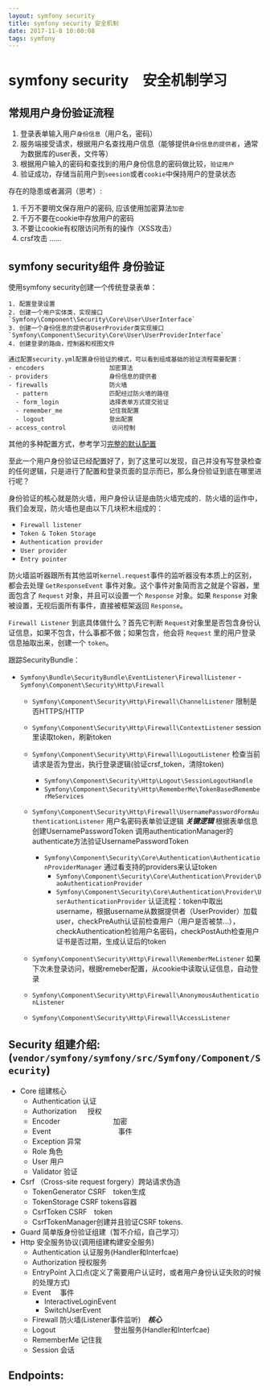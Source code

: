 ```yaml
---
layout: symfony security
title: symfony security 安全机制
date: 2017-11-8 10:00:08
tags: symfony
---
```


# symfony security　安全机制学习

## 常规用户身份验证流程
  1. 登录表单输入用户`身份信息`（用户名，密码）
  2. 服务端接受请求，根据用户名查找用户信息（能够提供`身份信息的提供者`，通常为数据库的user表，文件等）
  3. 根据用户输入的密码和查找到的用户身份信息的密码做比较，`验证用户`
  4. 验证成功，存储当前用户到`seesion`或者`cookie`中保持用户的登录状态
  
  存在的隐患或者漏洞（思考）:

  1. 千万不要明文保存用户的密码, 应该使用加密算法`加密`
  2. 千万不要在cookie中存放用户的密码
  3. 不要让cookie有权限访问所有的操作（XSS攻击）
  4. crsf攻击
  ......

## symfony security组件 身份验证

  使用symfony security创建一个传统登录表单：
  
    1. 配置登录设置
    2. 创建一个用户实体类，实现接口`Symfony\Component\Security\Core\User\UserInterface`
    3. 创建一个身份信息的提供者UserProvider类实现接口`Symfony\Component\Security\Core\User\UserProviderInterface`
    4. 创建登录的路由，控制器和视图文件

    通过配置security.yml配置身份验证的模式，可以看到组成基础的验证流程需要配置：
    - encoders                  加密算法
    - providers                 身份信息的提供者
    - firewalls                 防火墙
      - pattern                 匹配经过防火墙的路径
      - form_login              选择表单方式提交验证
      - remember_me             记住我配置
      - logout                  登出配置
    - access_control　           访问控制

  其他的多种配置方式，参考学习[完整的默认配置](http://symfonychina.com/doc/current/reference/configuration/security.html)

  至此一个用户身份验证已经配置好了，到了这里可以发现，自己并没有写登录检查的任何逻辑，只是进行了配置和登录页面的显示而已，那么身份验证到底在哪里进行呢？

  身份验证的核心就是防火墙，用户身份认证是由防火墙完成的．防火墙的运作中，我们会发现，防火墙也是由以下几块积木组成的：

  - `Firewall listener`      
  - `Token & Token Storage`
  - `Authentication provider`
  - `User provider`
  - `Entry pointer`

  防火墙监听器跟所有其他监听`kernel.request`事件的监听器没有本质上的区别，都会去处理 `GetResponseEvent` 事件对象。这个事件对象简而言之就是个容器，里面包含了 `Request` 对象，并且可以设置一个 `Response` 对象。如果 `Response` 对象被设置，无视后面所有事件，直接被框架返回 `Response`。

  `Firewall Listener` 到底具体做什么？首先它判断 `Request`对象里是否包含身份认证信息，如果不包含，什么事都不做；如果包含，他会将 `Request` 里的用户登录信息抽取出来，创建一个 `token`。
  
  跟踪SecurityBundle：

  - `Symfony\Bundle\SecurityBundle\EventListener\FirewallListener`
  -　`Symfony\Component\Security\Http\Firewall`
      - `Symfony\Component\Security\Http\Firewall\ChannelListener`
          限制是否HTTPS/HTTP
      - `Symfony\Component\Security\Http\Firewall\ContextListener`
          session里读取token，刷新token
      - `Symfony\Component\Security\Http\Firewall\LogoutListener`
          检查当前请求是否为登出，执行登录逻辑(验证crsf_token，清除token)
          - `Symfony\Component\Security\Http\Logout\SessionLogoutHandle`
          - `Symfony\Component\Security\Http\RememberMe\TokenBasedRememberMeServices`
      - `Symfony\Component\Security\Http\Firewall\UsernamePasswordFormAuthenticationListener`
          用户名密码表单验证逻辑 ***关键逻辑***
          根据表单信息创建UsernamePasswordToken
          调用authenticationManager的authenticate方法验证UsernamePasswordToken
          - `Symfony\Component\Security\Core\Authentication\AuthenticationProviderManager`
              通过看支持的providers来认证token
              - `Symfony\Component\Security\Core\Authentication\Provider\DaoAuthenticationProvider`
              - `Symfony\Component\Security\Core\Authentication\Provider\UserAuthenticationProvider`
                  认证流程：token中取出username，根据username从数据提供者（UserProvider）加载user，checkPreAuth认证前检查用户（用户是否被禁...），checkAuthentication检验用户名密码，checkPostAuth检查用户证书是否过期，生成认证后的token
      - `Symfony\Component\Security\Http\Firewall\RememberMeListener`
          如果下次未登录访问，根据remeber配置，从cookie中读取认证信息，自动登录
      - `Symfony\Component\Security\Http\Firewall\AnonymousAuthenticationListener`
        
      - `Symfony\Component\Security\Http\Firewall\AccessListener`

## Security 组建介绍: (`vendor/symfony/symfony/src/Symfony/Component/Security`)
  - Core                组建核心
      - Authentication  认证
      - Authorization 　 授权
      - Encoder 　　　　　　　 加密
      - Event 　　　　　　　　　 事件
      - Exception       异常
      - Role            角色
      - User            用户
      - Validator       验证
  - Csrf               （Cross-site request forgery）跨站请求伪造
      - TokenGenerator  CSRF　token生成
      - TokenStorage    CSRF tokens容器
      - CsrfToken       CSRF　token
      - CsrfTokenManager创建并且验证CSRF tokens.
  - Guard               简单版身份验证组建（暂不介绍，自己学习）
  - Http                安全服务协议(调用组建构建安全服务)
      - Authentication  认证服务(Handler和Interfcae)
      - Authorization   授权服务
      - EntryPoint      入口点(定义了需要用户认证时，或者用户身份认证失败的时候的处理方式)
      - Event          　事件
          - InteractiveLoginEvent  
          - SwitchUserEvent        
      - Firewall        防火墙(Listener事件监听)　***核心***
      - Logout  　　　　　　　　登出服务(Handler和Interfcae)
      - RememberMe      记住我
      - Session         会话
## Endpoints:
